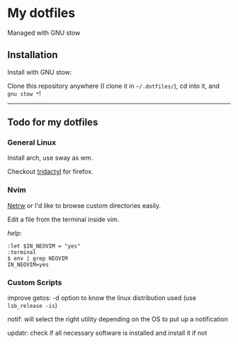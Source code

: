 # My dotfiles

Managed with GNU stow

## Installation

Install with GNU stow:

Clone this repository anywhere (I clone it in `~/.dotfiles/`), cd into it,
and `gnu stow *`!

---

## Todo for my dotfiles

### General Linux

Install arch, use sway as wm.

Checkout [tridactyl](https://github.com/tridactyl/tridactyl) for firefox.

### Nvim

[Netrw](https://neovim.io/doc/user/pi_netrw.html) or I'd like to browse custom
directories easily.

Edit a file from the terminal inside vim.

*help*:

```vimscript
:let $IN_NEOVIM = "yes"
:terminal
$ env | grep NEOVIM
IN_NEOVIM=yes
```

### Custom Scripts

improve getos: -d option to know the linux distribution used (use `lsb_release -is`)

notif: will select the right utility depending on the OS to put up a notification

updatr: check if all necessary software is installed and install it if not
